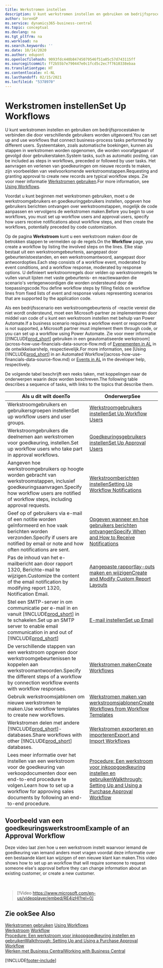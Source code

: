 ```yaml
---
title: Werkstromen instellen
description: U kunt werkstromen instellen en gebruiken om bedrijfsprocestaken te verbinden die door verschillende gebruikers worden uitgevoerd. Lees meer over de verschillende stappen die u moet nemen.
author: SorenGP
ms.service: dynamics365-business-central
ms.topic: conceptual
ms.devlang: na
ms.tgt_pltfrm: na
ms.workload: na
ms.search.keywords: ''
ms.date: 10/14/2020
ms.author: edupont
ms.openlocfilehash: 9093fdc440b84745079546f51a05c57d743115ff
ms.sourcegitcommit: ff2b55b7e790447e0c1fcd5c2ec7f7610338ebaa
ms.translationtype: HT
ms.contentlocale: nl-NL
ms.lasthandoff: 02/15/2021
ms.locfileid: "5378970"
---
```

# <a name="set-up-workflows"></a><span data-ttu-id="0ab61-104">Werkstromen instellen</span><span class="sxs-lookup"><span data-stu-id="0ab61-104">Set Up Workflows</span></span>

<span data-ttu-id="0ab61-105">U kunt werkstromen instellen en gebruiken om bedrijfsprocestaken te verbinden die door verschillende gebruikers worden uitgevoerd.</span><span class="sxs-lookup"><span data-stu-id="0ab61-105">You can set up and use workflows that connect business-process tasks performed by different users.</span></span> <span data-ttu-id="0ab61-106">Systeemtaken, zoals automatische boekingen, kunnen als stappen in werkstromen worden opgenomen, die worden voorafgegaan of gevolgd door gebruikerstaken.</span><span class="sxs-lookup"><span data-stu-id="0ab61-106">System tasks, such as automatic posting, can be included as steps in workflows, preceded or followed by user tasks.</span></span> <span data-ttu-id="0ab61-107">Het aanvragen en verlenen van goedkeuringen om nieuwe records te maken, zijn voorbeelden van veelvoorkomende werkstroomstappen.</span><span class="sxs-lookup"><span data-stu-id="0ab61-107">Requesting and granting approval to create new records are typical workflow steps.</span></span> <span data-ttu-id="0ab61-108">Zie voor meer informatie [Werkstromen gebruiken](across-use-workflows.md).</span><span class="sxs-lookup"><span data-stu-id="0ab61-108">For more information, see [Using Workflows](across-use-workflows.md).</span></span>  

 <span data-ttu-id="0ab61-109">Voordat u kunt beginnen met werkstromen gebruiken, moet u de werkstroomgebruikers en goedkeuringgebruikers instellen, opgeven hoe gebruikers berichten ontvangen over werkstroomstappen, mogelijk de code aanpassen en vervolgens de werkstromen maken.</span><span class="sxs-lookup"><span data-stu-id="0ab61-109">Before you begin to use workflows, you must set up workflow users and approval users, specify how users receive notifications about workflow steps, and then create the workflows, potentially preceded by code customization.</span></span>  

 <span data-ttu-id="0ab61-110">Op de pagina **Werkstroom** kunt u een werkstroom maken door de betrokken stappen te vermelden op de regels.</span><span class="sxs-lookup"><span data-stu-id="0ab61-110">On the **Workflow** page, you create a workflow by listing the involved steps on the lines.</span></span> <span data-ttu-id="0ab61-111">Elke stap bestaat uit een werkstroomgebeurtenis, aangepast door gebeurtenistoestanden, en een werkstroomantwoord, aangepast door antwoordopties.</span><span class="sxs-lookup"><span data-stu-id="0ab61-111">Each step consists of a workflow event, moderated by event conditions, and a workflow response, moderated by response options.</span></span> <span data-ttu-id="0ab61-112">U definieert werkstroomregels door velden op werkstroomregels te vullen vanuit lijsten met vaste gebeurtenis- en reactiewaarden die scenario's vertegenwoordigen die worden ondersteund door de toepassingscode.</span><span class="sxs-lookup"><span data-stu-id="0ab61-112">You define workflow steps by filling fields on workflow lines from fixed lists of event and response values representing scenarios that are supported by the application code.</span></span>  

 <span data-ttu-id="0ab61-113">Als een bedrijfsscenario een werkstroomgebeurtenis of -reactie vereist die niet wordt ondersteund, moet een Microsoft-partner ze implementeren door middel van code of u kunt een werkstroom instellen met behulp van Power Automate.</span><span class="sxs-lookup"><span data-stu-id="0ab61-113">If a business scenario requires a workflow event or response that is not supported, a Microsoft partner must implement them through code, or you can set up a workflow using Power Automate.</span></span> <span data-ttu-id="0ab61-114">Zie voor meer informatie [[!INCLUDE[prod_short](includes/prod_short.md)] gebruiken in een geautomatiseerde werkstroom](across-how-use-financials-data-source-flow.md) of [Evenementen in AL](/dynamics365/business-central/dev-itpro/developer/devenv-events-in-al) in de ontwikkelaarshelp, respectievelijk.</span><span class="sxs-lookup"><span data-stu-id="0ab61-114">For more information, see [Using [!INCLUDE[prod_short](includes/prod_short.md)] in an Automated Workflow](across-how-use-financials-data-source-flow.md) or [Events in AL](/dynamics365/business-central/dev-itpro/developer/devenv-events-in-al) in the developer help, respectively.</span></span>

 <span data-ttu-id="0ab61-115">De volgende tabel beschrijft een reeks taken, met koppelingen naar de onderwerpen waarin deze worden beschreven.</span><span class="sxs-lookup"><span data-stu-id="0ab61-115">The following table describes a sequence of tasks, with links to the topics that describe them.</span></span>  

|<span data-ttu-id="0ab61-116">**Als u dit wilt doen**</span><span class="sxs-lookup"><span data-stu-id="0ab61-116">**To**</span></span>|<span data-ttu-id="0ab61-117">**Onderwerp**</span><span class="sxs-lookup"><span data-stu-id="0ab61-117">**See**</span></span>|  
|------------|-------------|  
|<span data-ttu-id="0ab61-118">Werkstroomgebruikers en gebruikersgroepen instellen</span><span class="sxs-lookup"><span data-stu-id="0ab61-118">Set up workflow users and user groups.</span></span>|[<span data-ttu-id="0ab61-119">Werkstroomgebruikers instellen</span><span class="sxs-lookup"><span data-stu-id="0ab61-119">Set Up Workflow Users</span></span>](across-how-to-set-up-workflow-users.md)|  
|<span data-ttu-id="0ab61-120">Werkstroomgebruikers die deelnemen aan werkstromen voor goedkeuring, instellen.</span><span class="sxs-lookup"><span data-stu-id="0ab61-120">Set up workflow users who take part in approval workflows.</span></span>|[<span data-ttu-id="0ab61-121">Goedkeuringsgebruikers instellen</span><span class="sxs-lookup"><span data-stu-id="0ab61-121">Set Up Approval Users</span></span>](across-how-to-set-up-approval-users.md)|  
|<span data-ttu-id="0ab61-122">Aangeven hoe werkstroomgebruikers op hoogte worden gebracht van werkstroomstappen, inclusief goedkeuringsaanvragen.</span><span class="sxs-lookup"><span data-stu-id="0ab61-122">Specify how workflow users are notified of workflow steps, including approval requests.</span></span>|[<span data-ttu-id="0ab61-123">Werkstroomberichten instellen</span><span class="sxs-lookup"><span data-stu-id="0ab61-123">Setting Up Workflow Notifications</span></span>](across-setting-up-workflow-notifications.md)|  
|<span data-ttu-id="0ab61-124">Geef op of gebruikers via e-mail of een notitie worden geïnformeerd en hoe vaak berichten worden verzonden.</span><span class="sxs-lookup"><span data-stu-id="0ab61-124">Specify if users are notified by email or note and how often notifications are sent.</span></span>|[<span data-ttu-id="0ab61-125">Opgeven wanneer en hoe gebruikers berichten ontvangen</span><span class="sxs-lookup"><span data-stu-id="0ab61-125">Specify When and How to Receive Notifications</span></span>](across-how-to-specify-when-and-how-to-receive-notifications.md)|  
|<span data-ttu-id="0ab61-126">Pas de inhoud van het e-mailbericht aan door rapport 1320, Berichte-mail te wijzigen.</span><span class="sxs-lookup"><span data-stu-id="0ab61-126">Customize the content of the email notification by modifying report 1320, Notification Email.</span></span>|[<span data-ttu-id="0ab61-127">Aangepaste rapportlay-outs maken en wijzigen</span><span class="sxs-lookup"><span data-stu-id="0ab61-127">Create and Modify Custom Report Layouts</span></span>](ui-how-create-custom-report-layout.md)|  
|<span data-ttu-id="0ab61-128">Stel een SMTP-server in om communicatie per e-mail in en vanuit [!INCLUDE[prod_short](includes/prod_short.md)] in te schakelen.</span><span class="sxs-lookup"><span data-stu-id="0ab61-128">Set up an SMTP server to enable email communication in and out of [!INCLUDE[prod_short](includes/prod_short.md)]</span></span>|[<span data-ttu-id="0ab61-129">E-mail instellen</span><span class="sxs-lookup"><span data-stu-id="0ab61-129">Set up Email</span></span>](admin-how-setup-email.md)|
|<span data-ttu-id="0ab61-130">De verschillende stappen van een werkstroom opgeven door werkstroomgebeurtenissen te koppelen aan werkstroomantwoorden.</span><span class="sxs-lookup"><span data-stu-id="0ab61-130">Specify the different steps of a workflow by connection workflow events with workflow responses.</span></span>|[<span data-ttu-id="0ab61-131">Werkstromen maken</span><span class="sxs-lookup"><span data-stu-id="0ab61-131">Create Workflows</span></span>](across-how-to-create-workflows.md)|  
|<span data-ttu-id="0ab61-132">Gebruik werkstroomsjablonen om nieuwe werkstromen te maken.</span><span class="sxs-lookup"><span data-stu-id="0ab61-132">Use workflow templates to create new workflows.</span></span>|[<span data-ttu-id="0ab61-133">Werkstromen maken van werkstroomsjablonen</span><span class="sxs-lookup"><span data-stu-id="0ab61-133">Create Workflows from Workflow Templates</span></span>](across-how-to-create-workflows-from-workflow-templates.md)|  
|<span data-ttu-id="0ab61-134">Werkstromen delen met andere [!INCLUDE[prod_short](includes/prod_short.md)]-databases.</span><span class="sxs-lookup"><span data-stu-id="0ab61-134">Share workflows with other [!INCLUDE[prod_short](includes/prod_short.md)] databases.</span></span>|[<span data-ttu-id="0ab61-135">Werkstromen exporteren en importeren</span><span class="sxs-lookup"><span data-stu-id="0ab61-135">Export and Import Workflows</span></span>](across-how-to-export-and-import-workflows.md)|  
|<span data-ttu-id="0ab61-136">Lees meer informatie over het instellen van een werkstroom voor de goedkeuring van verkoopdocumenten door een end-to-end procedure te volgen.</span><span class="sxs-lookup"><span data-stu-id="0ab61-136">Learn how to set up a workflow for approving sales documents by following an end-to-end procedure.</span></span>|[<span data-ttu-id="0ab61-137">Procedure: Een werkstroom voor inkoopgoedkeuring instellen en gebruiken</span><span class="sxs-lookup"><span data-stu-id="0ab61-137">Walkthrough: Setting Up and Using a Purchase Approval Workflow</span></span>](walkthrough-setting-up-and-using-a-purchase-approval-workflow.md)|  

## <a name="example-of-an-approval-workflow"></a><span data-ttu-id="0ab61-138">Voorbeeld van een goedkeuringswerkstroom</span><span class="sxs-lookup"><span data-stu-id="0ab61-138">Example of an Approval Workflow</span></span>
<span data-ttu-id="0ab61-139">Deze video laat zien hoe u een werkstroom instelt waarvoor iemand de goedkeuring van iemand anders moet vragen voordat deze informatie over een bestaande klant kan wijzigen of een nieuwe klant kan maken.</span><span class="sxs-lookup"><span data-stu-id="0ab61-139">This video shows how to set up an workflow that will require someone to request someone else's approval before they can change information about an existing customer, or create a new customer.</span></span>  
<br><br>  

> [!Video https://www.microsoft.com/en-us/videoplayer/embed/RE4jzHI?rel=0]

## <a name="see-also"></a><span data-ttu-id="0ab61-140">Zie ook</span><span class="sxs-lookup"><span data-stu-id="0ab61-140">See Also</span></span>  
 <span data-ttu-id="0ab61-141">[Werkstromen gebruiken](across-use-workflows.md) </span><span class="sxs-lookup"><span data-stu-id="0ab61-141">[Using Workflows](across-use-workflows.md) </span></span>  
 <span data-ttu-id="0ab61-142">[Werkstroom](across-workflow.md) </span><span class="sxs-lookup"><span data-stu-id="0ab61-142">[Workflow](across-workflow.md) </span></span>  
 [<span data-ttu-id="0ab61-143">Procedure: Een werkstroom voor inkoopgoedkeuring instellen en gebruiken</span><span class="sxs-lookup"><span data-stu-id="0ab61-143">Walkthrough: Setting Up and Using a Purchase Approval Workflow</span></span>](walkthrough-setting-up-and-using-a-purchase-approval-workflow.md)  
 [<span data-ttu-id="0ab61-144">Werken met Business Central</span><span class="sxs-lookup"><span data-stu-id="0ab61-144">Working with Business Central</span></span>](ui-work-product.md)


[!INCLUDE[footer-include](includes/footer-banner.md)]